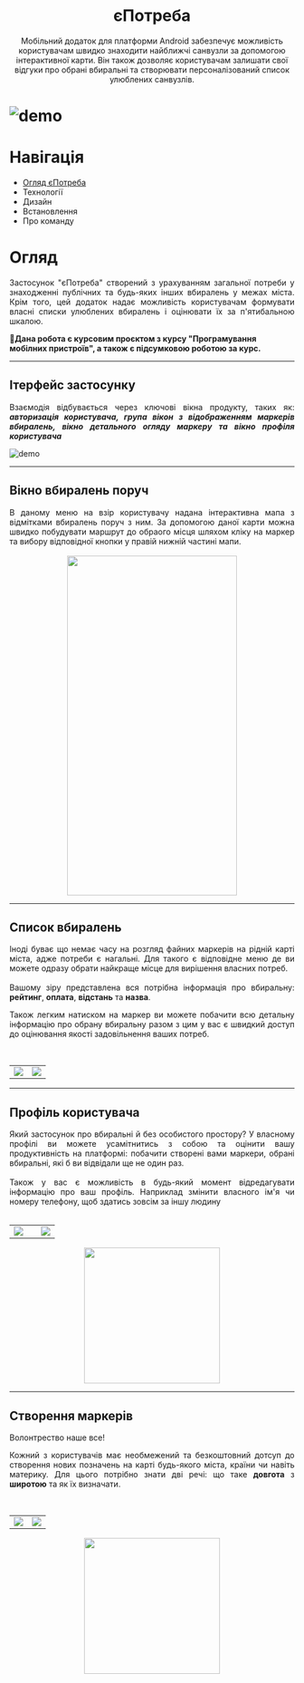 <h1 align="center">єПотреба</h1>


<p align="center">
Мобільний додаток для платформи Android забезпечує можливість користувачам швидко знаходити найближчі санвузли за допомогою інтерактивної карти. Він також дозволяє користувачам залишати свої відгуки про обрані вбиральні та створювати персоналізований список улюблених санвузлів.
</p>

# ![demo](https://github.com/sspaceless/e-potreba/blob/readme-design/docs/app-demo.png?raw=true)

<h1>Навігація</h1> 

* [Огляд єПотреба](#Огляд)
* Технології
* Дизайн
* Встановлення
* Про команду

<h1>Огляд</h1>

<div align="justify">

Застосунок "єПотреба" створений з урахуванням загальної потреби у знаходженні публічних та будь-яких інших вбиралень у межах міста. Крім того, цей додаток надає можливість користувачам формувати власні списки улюблених вбиралень і оцінювати їх за п'ятибальною шкалою.

</div>

<b>🚧Дана робота є курсовим проєктом з курсу "Програмування мобілних пристроїв", а також є підсумковою роботою за курс.</b>

---

<h2>Ітерфейс застосунку</h2>

<div align="justify">

Взаємодія відбувається через ключові вікна продукту, таких як: 
<b><i>
авторизація користувача, група вікон з відображенням маркерів вбиралень, вікно детального огляду маркеру та вікно профіля користувача
</i></b>

</div>

![demo](https://github.com/sspaceless/e-potreba/blob/readme-design/docs/demo/demo_interface.png?raw=true)

---
## **Вікно вбиралень поруч**

<div align="justify">
В даному меню на взір користувачу надана інтерактивна мапа з відмітками вбиралень поруч з ним. За допомогою даної карти можна швидко побудувати маршрут до обраого місця шляхом кліку на маркер та вибору відповідної кнопки у правій нижній частині мапи.
</div>
</br>

<center>
    <img src="docs\demo\demo_near.jpg" width="300" height="600">
    
</center>

---
## **Список вбиралень** 

<div align="justify">
Іноді буває що немає часу на розгляд файних маркерів на рідній карті міста, адже потреби є нагальні. Для такого є відповідне меню де ви можете одразу обрати найкраще місце для вирішення власних потреб. </br> </br>
Вашому зіру представлена вся потрібна інформація про вбиральну: <b>рейтинг</b>, <b>оплата</b>, <b>відстань</b> та <b>назва</b>.

Також легким натиском на маркер ви можете побачити всю детальну інформацію про обрану вбиральну разом з цим у вас є швидкий доступ до оцінювання якості задовільнення ваших потреб.
</div>
</br>

<table>

<tbody>
  <tr>
    <td><img src="docs\demo\demo_tolist.jpg"></td>
    <td><img src="docs\demo\demo_details.jpg"></td>
  </tr>
</tbody>
</table>

---
## **Профіль користувача** 

<div align="justify">
Який застосунок про вбиральні й без особистого простору? У власному профілі ви можете усамітнитись з собою та оцінити вашу продуктивність на платформі: побачити створені вами маркери, обрані вбиральні, які б ви відвідали ще не один раз.</br></br>
Також у вас є можливість в будь-який момент відредагувати інформацію про ваш профіль. Наприклад змінити власного ім'я чи номеру телефону, щоб здатись зовсім за іншу людину

</div>
</br>

<table>

<tbody>
  <tr>
    <td><img src="docs\demo\demo_profile_favorite.jpg"><td>
    <td><img src="docs\demo\demo_profile_owned.jpg"></td>
  </tr>
</tbody>
</table>

<center>
    <img src="docs\demo\demo_profile_edit.jpg" width="240">
</center>

---
## **Створення маркерів** 

<div align="justify">
Волонтрество наше все!

Кожний з користувачів має необмежений та безкоштовний дотсуп до створення нових позначень на карті будь-якого міста, країни чи навіть материку. Для цього потрібно знати дві речі: що таке <b>довгота</b> з <b>широтою</b> та як їх визначати.

</div>
</br>

<table>

<tbody>
  <tr>
    <td><img src="docs\demo\demo_profile_owned.jpg"></td>
    <td><img src="docs\demo\demo_profile_owned.jpg"></td>
  </tr>
</tbody>
</table>

<center>
    <img src="docs\demo\demo_profile_edit.jpg" width="240">
</center>
